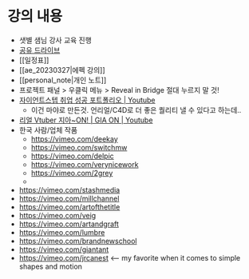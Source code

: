 # 강의 내용
- 샛별 샘님 강사 교육 진행
- [공유 드라이브](https://drive.google.com/drive/folders/1G5A7AEy54BdMcG7E_hLtCaRpFrbIUR4u)
- [[일정표]]
- [[ae_20230327|에펙 강의]]
- [[personal_note|개인 노트]]
- 프로젝트 패널 > 우클릭 메뉴 > Reveal in Bridge 절대 누르지 말 것!
- [자이언트스텝 취업 성공 포트폴리오 | Youtube](https://youtu.be/_HQrqwy1PvI)
	- 이건 마야로 만든것. 언리얼/C4D로 더 좋은 퀄리티 낼 수 있다고 하는데..
- [리얼 Vtuber 지아~ON! | GIA ON | Youtube](https://youtu.be/GVCBq1mEPhg)
- 한국 사람/업체 작품
	- https://vimeo.com/deekay
	- https://vimeo.com/switchmw
	- https://vimeo.com/delpic
	- https://vimeo.com/verynicework
	- https://vimeo.com/2grey
	- 
- https://vimeo.com/stashmedia
- https://vimeo.com/millchannel
- https://vimeo.com/artofthetitle
- https://vimeo.com/veig
- https://vimeo.com/artandgraft
- https://vimeo.com/lumbre
- https://vimeo.com/brandnewschool
- https://vimeo.com/giantant
- https://vimeo.com/jrcanest <-- my favorite when it comes to simple shapes and motion